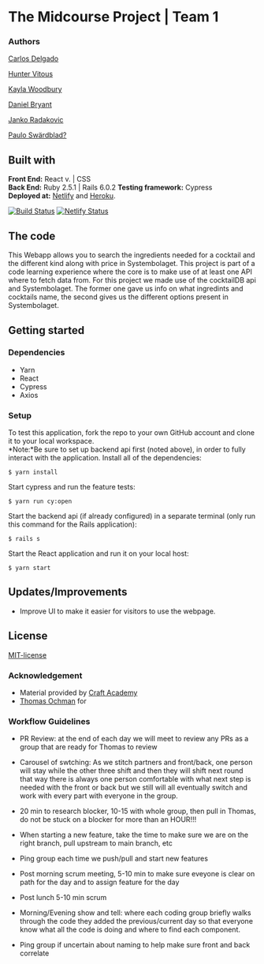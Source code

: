 # The Midcourse Project | Team 1
### Authors
[Carlos Delgado](https://github.com/Carltesio)

[Hunter Vitous](https://github.com/hmvitous)

[Kayla Woodbury](https://github.com/kaylawoodbury) 

[Daniel Bryant](https://github.com/DanielGITB)

[Janko Radakovic](https://github.com/MadFarmer101)

[Paulo Swärdblad?](https://github.com/pauloswardblad) 
 
## Built with
**Front End:** React v. | CSS  
**Back End:** Ruby 2.5.1 | Rails 6.0.2 
**Testing framework:** Cypress  
**Deployed at:** [Netlify](https://tippler-team1.netlify.app/) and [Heroku](h).

[![Build Status](https://semaphoreci.com/api/v1/hmvitous/cocktails_client_team_1/branches/master/badge.svg)](https://semaphoreci.com/hmvitous/cocktails_client_team_1)
[![Netlify Status](https://api.netlify.com/api/v1/badges/d0d33ae2-8587-4130-9fe6-217c89a58cd5/deploy-status)](https://app.netlify.com/sites/cocktail-challenge-ca-t1/deploys)



## The code 
This Webapp allows you to search the ingredients needed for a cocktail and the different kind along with price in Systembolaget.
This project is part of a code learning experience where the core is to make use of at least one API where to fetch data from. For this project we made use of the cocktailDB api and Systembolaget. The former one gave us info on what ingredints and cocktails name, the second gives us the different options present in Systembolaget.

## Getting started
### Dependencies  
* Yarn
* React
* Cypress
* Axios

### Setup   
To test this application, fork the repo to your own GitHub account and clone it to your local workspace. </br>
*Note:*Be sure to set up backend api first (noted above), in order to fully interact with the application. 
Install all of the dependencies:    
```
$ yarn install
```  
Start cypress and run the feature tests:  
```
$ yarn run cy:open
```
Start the backend api (if already configured) in a separate terminal (only run this command for the Rails application):
```
$ rails s
```
Start the React application and run it on your local host:
```
$ yarn start
```

## Updates/Improvements   
- Improve UI to make it easier for visitors to use the webpage.

## License  
[MIT-license](https://en.wikipedia.org/wiki/MIT_License)

### Acknowledgement  
- Material provided by [Craft Academy](https://craftacademy.se)
- [Thomas Ochman]() for 

### Workflow Guidelines
 - PR Review: at the end of each day we will meet to review any PRs as a group that are ready for Thomas to review

 - Carousel of swtching: As we stitch partners and front/back, one person will stay while the other three shift and then they will shift next round that way there is always one person comfortable with what next step is needed with the front or back but we still will all eventually switch and work with every part with everyone in the group.

 - 20 min to research blocker, 10-15 with whole group, then pull in Thomas, do not be stuck on a blocker for more than an HOUR!!!

- When starting a new feature, take the time to make sure we are on the right branch, pull upstream to main branch, etc

- Ping group each time we push/pull and start new features

- Post morning scrum meeting, 5-10 min to make sure eveyone is clear on path for the day and to assign feature for the day

- Post lunch 5-10 min scrum

- Morning/Evening show and tell: where each coding group briefly walks through the code they added the previous/current day so that everyone know what all the code is doing and where to find each component.

- Ping group if uncertain about naming to help make sure front and back correlate

